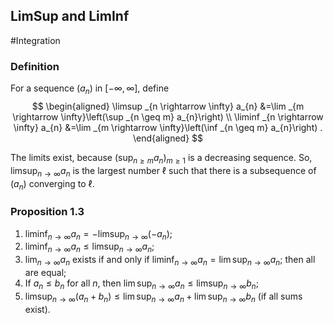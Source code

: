 ## LimSup and LimInf
#Integration
### Definition
For a sequence $\left(a_{n}\right)$ in $[-\infty, \infty]$, define
$$
\begin{aligned}
\limsup _{n \rightarrow \infty} a_{n} &=\lim _{m \rightarrow \infty}\left(\sup _{n \geq m} a_{n}\right) \\
\liminf _{n \rightarrow \infty} a_{n} &=\lim _{m \rightarrow \infty}\left(\inf _{n \geq m} a_{n}\right) .
\end{aligned}
$$

The limits exist, because $\left(\sup _{n \geq m} a_{n}\right)_{m \geq 1}$ is a decreasing sequence.
So, $\limsup _{n \rightarrow \infty} a_{n}$ is the largest number $\ell$ such that there is a subsequence of $\left(a_{n}\right)$ converging to $\ell$.

### Proposition 1.3
1. $\liminf _{n \rightarrow \infty} a_{n}=-\limsup _{n \rightarrow \infty}\left(-a_{n}\right)$;
2. $\liminf _{n \rightarrow \infty} a_{n} \leq \limsup _{n \rightarrow \infty} a_{n} ;$
3. $\lim _{n \rightarrow \infty} a_{n}$ exists if and only if $\liminf _{n \rightarrow \infty} a_{n}=\lim \sup _{n \rightarrow \infty} a_{n}$; then all are equal;
4. If $a_{n} \leq b_{n}$ for all $n$, then $\lim \sup _{n \rightarrow \infty} a_{n} \leq \limsup _{n \rightarrow \infty} b_{n}$;
5. $\limsup _{n \rightarrow \infty}\left(a_{n}+b_{n}\right) \leq \lim \sup _{n \rightarrow \infty} a_{n}+\lim \sup _{n \rightarrow \infty} b_{n}$ (if all sums exist).